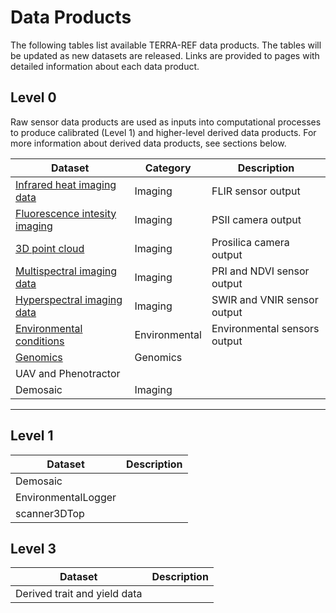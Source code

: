 # Data Products

The following tables list available TERRA-REF data products. The tables will be updated as new datasets are released.  Links are provided to pages with detailed information about each data product.

## Level 0

Raw sensor data products are used as inputs into computational processes to produce calibrated  \(Level 1\) and higher-level derived data products.  For more information about derived data products, see sections below.

| Dataset  | Category | Description |
| ---  | --- | --- |
| [Infrared heat imaging data](/infrared.md)  | Imaging | FLIR sensor output| 
| [Fluorescence intesity imaging](/fluorescence-intensity-imaging.md) | Imaging | PSII camera output |
| [3D point cloud](/stereo-imaging.md) | Imaging | Prosilica camera output|
| [Multispectral imaging data](/multispectral-imaging-data.md) | Imaging | PRI and NDVI sensor output|
| [Hyperspectral imaging data](/hyperspectral.md) | Imaging | SWIR and VNIR sensor output|
| [Environmental conditions](/environmental_conditions.md)  | Environmental | Environmental sensors output|
| [Genomics](/genomics.md) | Genomics | | 
| UAV and Phenotractor | | |  
| Demosaic | Imaging | | 

----


## Level 1

| Dataset | Description |
| --- | --- |
| Demosaic |  |
| EnvironmentalLogger |  |
| scanner3DTop |

## Level 3

| Dataset | Description |
| --- | --- |
| Derived trait and yield data |  |

